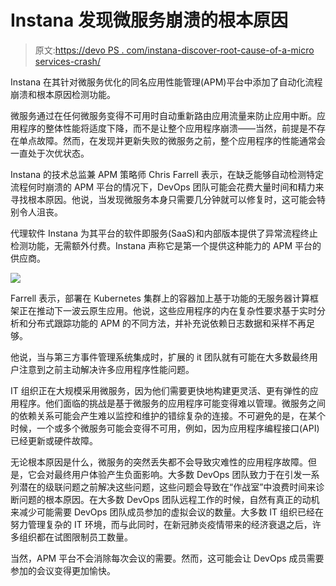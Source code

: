 # Instana 发现微服务崩溃的根本原因

> 原文:[https://devo PS . com/instana-discover-root-cause-of-a-micro services-crash/](https://devops.com/instana-discovers-root-cause-of-a-microservices-crash/)

Instana 在其针对微服务优化的同名应用性能管理(APM)平台中添加了自动化流程崩溃和根本原因检测功能。

微服务通过在任何微服务变得不可用时自动重新路由应用流量来防止应用中断。应用程序的整体性能将适度下降，而不是让整个应用程序崩溃——当然，前提是不存在单点故障。然而，在发现并更新失败的微服务之前，整个应用程序的性能通常会一直处于次优状态。

Instana 的技术总监兼 APM 策略师 Chris Farrell 表示，在缺乏能够自动检测特定流程何时崩溃的 APM 平台的情况下，DevOps 团队可能会花费大量时间和精力来寻找根本原因。他说，当发现微服务本身只需要几分钟就可以修复时，这可能会特别令人沮丧。

代理软件 Instana 为其平台的软件即服务(SaaS)和内部版本提供了异常流程终止检测功能，无需额外付费。Instana 声称它是第一个提供这种能力的 APM 平台的供应商。

![](../Images/3387dceeb74684b3ac520207a607c48d.png)

Farrell 表示，部署在 Kubernetes 集群上的容器加上基于功能的无服务器计算框架正在推动下一波云原生应用。他说，这些应用程序的内在复杂性要求基于实时分析和分布式跟踪功能的 APM 的不同方法，并补充说依赖日志数据和采样不再足够。

他说，当与第三方事件管理系统集成时，扩展的 it 团队就有可能在大多数最终用户注意到之前主动解决许多应用程序性能问题。

IT 组织正在大规模采用微服务，因为他们需要更快地构建更灵活、更有弹性的应用程序。他们面临的挑战是基于微服务的应用程序可能变得难以管理。微服务之间的依赖关系可能会产生难以监控和维护的错综复杂的连接。不可避免的是，在某个时候，一个或多个微服务可能会变得不可用，例如，因为应用程序编程接口(API)已经更新或硬件故障。

无论根本原因是什么，微服务的突然丢失都不会导致灾难性的应用程序故障。但是，它会对最终用户体验产生负面影响。大多数 DevOps 团队致力于在引发一系列潜在的级联问题之前解决这些问题，这些问题会导致在“作战室”中浪费时间来诊断问题的根本原因。在大多数 DevOps 团队远程工作的时候，自然有真正的动机来减少可能需要 DevOps 团队成员参加的虚拟会议的数量。大多数 IT 组织已经在努力管理复杂的 IT 环境，而与此同时，在新冠肺炎疫情带来的经济衰退之后，许多组织都在试图限制员工数量。

当然，APM 平台不会消除每次会议的需要。然而，这可能会让 DevOps 成员需要参加的会议变得更加愉快。